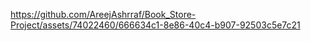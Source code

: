 

https://github.com/AreejAshrraf/Book_Store-Project/assets/74022460/666634c1-8e86-40c4-b907-92503c5e7c21

